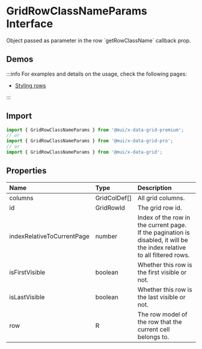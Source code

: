 # GridRowClassNameParams Interface

<p class="description">Object passed as parameter in the row `getRowClassName` callback prop.</p>

## Demos

:::info
For examples and details on the usage, check the following pages:

- [Styling rows](/x/react-data-grid/style/#styling-rows)

:::

## Import

```js
import { GridRowClassNameParams } from '@mui/x-data-grid-premium';
// or
import { GridRowClassNameParams } from '@mui/x-data-grid-pro';
// or
import { GridRowClassNameParams } from '@mui/x-data-grid';
```

## Properties

| Name                                                      | Type                                        | Description                                                                                                                   |
| :-------------------------------------------------------- | :------------------------------------------ | :---------------------------------------------------------------------------------------------------------------------------- |
| <span class="prop-name">columns</span>                    | <span class="prop-type">GridColDef[]</span> | All grid columns.                                                                                                             |
| <span class="prop-name">id</span>                         | <span class="prop-type">GridRowId</span>    | The grid row id.                                                                                                              |
| <span class="prop-name">indexRelativeToCurrentPage</span> | <span class="prop-type">number</span>       | Index of the row in the current page.<br />If the pagination is disabled, it will be the index relative to all filtered rows. |
| <span class="prop-name">isFirstVisible</span>             | <span class="prop-type">boolean</span>      | Whether this row is the first visible or not.                                                                                 |
| <span class="prop-name">isLastVisible</span>              | <span class="prop-type">boolean</span>      | Whether this row is the last visible or not.                                                                                  |
| <span class="prop-name">row</span>                        | <span class="prop-type">R</span>            | The row model of the row that the current cell belongs to.                                                                    |
